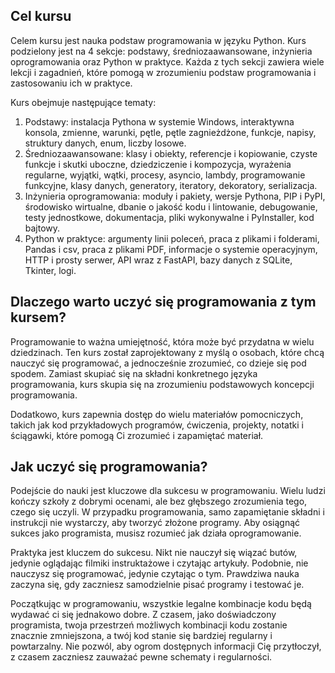 ## Cel kursu

Celem kursu jest nauka podstaw programowania w języku Python. Kurs podzielony jest na 4 sekcje: podstawy, średniozaawansowane, inżynieria oprogramowania oraz Python w praktyce. Każda z tych sekcji zawiera wiele lekcji i zagadnień, które pomogą w zrozumieniu podstaw programowania i zastosowaniu ich w praktyce.

Kurs obejmuje następujące tematy:

1. Podstawy: instalacja Pythona w systemie Windows, interaktywna konsola, zmienne, warunki, pętle, pętle zagnieżdżone, funkcje, napisy, struktury danych, enum, liczby losowe.
1. Średniozaawansowane: klasy i obiekty, referencje i kopiowanie, czyste funkcje i skutki uboczne, dziedziczenie i kompozycja, wyrażenia regularne, wyjątki, wątki, procesy, asyncio, lambdy, programowanie funkcyjne, klasy danych, generatory, iteratory, dekoratory, serializacja.
1. Inżynieria oprogramowania: moduły i pakiety, wersje Pythona, PIP i PyPI, środowisko wirtualne, dbanie o jakość kodu i lintowanie, debugowanie, testy jednostkowe, dokumentacja, pliki wykonywalne i PyInstaller, kod bajtowy.
1. Python w praktyce: argumenty linii poleceń, praca z plikami i folderami, Pandas i csv, praca z plikami PDF, informacje o systemie operacyjnym, HTTP i prosty serwer, API wraz z FastAPI, bazy danych z SQLite, Tkinter, logi.

## Dlaczego warto uczyć się programowania z tym kursem?

Programowanie to ważna umiejętność, która może być przydatna w wielu dziedzinach. Ten kurs został zaprojektowany z myślą o osobach, które chcą nauczyć się programować, a jednocześnie zrozumieć, co dzieje się pod spodem. Zamiast skupiać się na składni konkretnego języka programowania, kurs skupia się na zrozumieniu podstawowych koncepcji programowania.

Dodatkowo, kurs zapewnia dostęp do wielu materiałów pomocniczych, takich jak kod przykładowych programów, ćwiczenia, projekty, notatki i ściągawki, które pomogą Ci zrozumieć i zapamiętać materiał.

## Jak uczyć się programowania?

Podejście do nauki jest kluczowe dla sukcesu w programowaniu. Wielu ludzi kończy szkoły z dobrymi ocenami, ale bez głębszego zrozumienia tego, czego się uczyli. W przypadku programowania, samo zapamiętanie składni i instrukcji nie wystarczy, aby tworzyć złożone programy. Aby osiągnąć sukces jako programista, musisz rozumieć jak działa oprogramowanie.

Praktyka jest kluczem do sukcesu. Nikt nie nauczył się wiązać butów, jedynie oglądając filmiki instruktażowe i czytając artykuły. Podobnie, nie nauczysz się programować, jedynie czytając o tym. Prawdziwa nauka zaczyna się, gdy zaczniesz samodzielnie pisać programy i testować je.

Początkując w programowaniu, wszystkie legalne kombinacje kodu będą wydawać ci się jednakowo dobre. Z czasem, jako doświadczony programista, twoja przestrzeń możliwych kombinacji kodu zostanie znacznie zmniejszona, a twój kod stanie się bardziej regularny i powtarzalny. Nie pozwól, aby ogrom dostępnych informacji Cię przytłoczył, z czasem zaczniesz zauważać pewne schematy i regularności.
